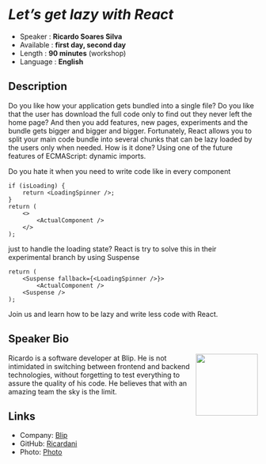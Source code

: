 _Let’s get lazy with React_
=================================================

* Speaker   : **Ricardo Soares Silva**
* Available : **first day, second day**
* Length    : **90 minutes** (workshop)
* Language  : **English**

Description
-----------

Do you like how your application gets bundled into a single file? Do you like that the user has download the full code only to find out they never left the home page? And then you add features, new pages, experiments and the bundle gets bigger and bigger and bigger. Fortunately, React allows you to split your main code bundle into several chunks that can be lazy loaded by the users only when needed. How is it done? Using one of the future features of ECMAScript: dynamic imports.

Do you hate it when you need to write code like in every component

    if (isLoading) {
        return <LoadingSpinner />;
    }
    return (
        <>
            <ActualComponent />
        </>
    );

just to handle the loading state? React is try to solve this in their experimental branch by using Suspense

    return (
        <Suspense fallback={<LoadingSpinner />}>
            <ActualComponent />
        <Suspense />
    );

Join us and learn how to be lazy and write less code with React. 

Speaker Bio
-----------

<div>
<img align="right" width="125" height="125" src="https://raw.githubusercontent.com/PixelsCamp/talks/master/img/ricardo_soares.jpg">

Ricardo is a software developer at Blip. He is not intimidated in switching between frontend and backend technologies, without forgetting to test everything to assure the quality of his code. He believes that with an amazing team the sky is the limit.
</div>

Links
-----

* Company: [Blip](https://blip.pt/)
* GitHub: [Ricardani](https://github.com/ricardani)
* Photo: [Photo](https://raw.githubusercontent.com/PixelsCamp/talks/master/img/ricardo_soares.jpg)